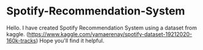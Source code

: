 # Spotify-Recommendation-System
Hello. I have created Spotify Recommendation System using a dataset from kaggle. (https://www.kaggle.com/yamaerenay/spotify-dataset-19212020-160k-tracks)
Hope you'll find it helpful. 
